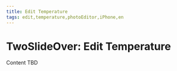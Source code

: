 ```yaml
---
title: Edit Temperature
tags: edit,temperature,photoEditor,iPhone,en
---
```


# TwoSlideOver: Edit Temperature

Content TBD

